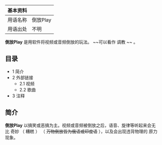 |  **基本资料**  ||
|---|---|
|用语名称  |  倒放Play   |
|用语出处  |  不明   |
  
**倒放Play** 是用软件将视频或音频倒放的玩法。 ~~可以看作 调教  ~~ 。

##  目录

  * 1  简介 
  * 2  外部链接 
    * 2.1  视频 
    * 2.2  歌曲 
  * 3  注释 

##  简介

**倒放Play** 以搞笑或恶搞为主。视频或音频被倒放之后，语音、旋律等听起来会无比  奇妙  （  糟糕  ）  （ ~~万物倒放皆为俄语或印度语~~
），以及会出现违背物理的  原力  现象。